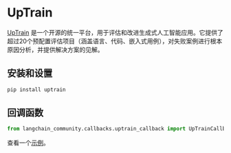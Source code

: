 # UpTrain

[UpTrain](https://uptrain.ai/) 是一个开源的统一平台，用于评估和改进生成式人工智能应用。它提供了超过20个预配置评估项目（涵盖语言、代码、嵌入式用例），对失败案例进行根本原因分析，并提供解决方案的见解。

## 安装和设置

```bash
pip install uptrain
```

## 回调函数

```python
from langchain_community.callbacks.uptrain_callback import UpTrainCallbackHandler
```

查看一个[示例](/docs/integrations/callbacks/uptrain)。